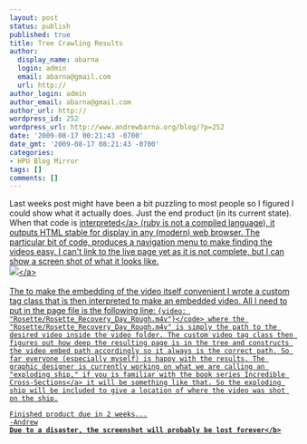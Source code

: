 ```yaml
---
layout: post
status: publish
published: true
title: Tree Crawling Results
author:
  display_name: abarna
  login: admin
  email: abarna@gmail.com
  url: http://
author_login: admin
author_email: abarna@gmail.com
author_url: http://
wordpress_id: 252
wordpress_url: http://www.andrewbarna.org/blog/?p=252
date: '2009-08-17 00:21:43 -0700'
date_gmt: '2009-08-17 08:21:43 -0700'
categories:
- HPU Blog Mirror
tags: []
comments: []
---
```

<p>Last weeks post might have been a bit puzzling to most people so I figured I could show what it actually does. Just the end product (in its current state). When that code is <a href="http:&#47;&#47;en.wikipedia.org&#47;wiki&#47;Interpreted_language">interpreted<&#47;a> (ruby is not a compiled language), it outputs HTML stable for display in any (modern) web browser. The particular bit of code, produces a navigation menu to make finding the videos easy. I can't link to the live page yet as it is not complete, but I can show a screen shot of what it looks like.<br &#47;><a href="http:&#47;&#47;andrewbarna.org&#47;photos&#47;gallery3&#47;var&#47;albums&#47;dailyphoto&#47;ghdc_sci_at_sea.png"><img src="http:&#47;&#47;andrewbarna.org&#47;photos&#47;gallery3&#47;var&#47;albums&#47;dailyphoto&#47;ghdc_sci_at_sea.jpg"&#47;><&#47;a><br &#47;><br &#47;>The to make the embedding of the video itself convenient I wrote a custom tag class that is then interpreted to make an embedded video. All I need to put in the page file is the following line: <code>{video: "Rosette&#47;Rosette_Recovery_Day_Rough.m4v"}<&#47;code> where the "Rosette&#47;Rosette_Recovery_Day_Rough.m4v" is simply the path to the desired video inside the video folder. The custom video tag class then figures out how deep the resulting page is in the tree and constructs the video embed path accordingly so it always is the correct path. So far everyone (especially myself) is happy with the results. The graphic designer is currently working on what we are calling an "exploding ship," if you is familiar with the book series <a href="http:&#47;&#47;www.subsim.com&#47;books&#47;cross_sections.htm">Incredible Cross-Sections<&#47;a> it will be something like that. So the exploding ship will be included to give a location of where the video was shot on the ship.<br &#47;><br &#47;>Finished product due in 2 weeks...<br &#47;>-Andrew<br &#47;><b>Due to a disaster, the screenshot will probably be lost forever<&#47;b></p>
